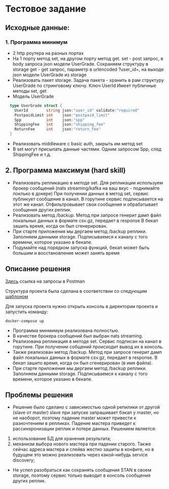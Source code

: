 # Тестовое задание

## Исходные данные:
### 1. Программа минимум
- 2 http роутера на разных портах
- На 1 порту метод set, на другом порту метод get.
  set - post запрос, в body запроса json модели UserGrade. Сохраняем структуру в storage
  get - get запрос, параметр в urlencoded ?user_id=, на выходе json модели UserGrade из storage
- Реализовать пакет storage. Задача пакета - хранить в рам структуру UserGrade по стринговому ключу. Ключ UserId
  Имеет публичные методы set, get
- Модель UserGrade
```go
  type UserGrade struct {
    UserId        string json:"user_id" validate:"required"
    PostpaidLimit int    json:"postpaid_limit"
    Spp           int    json:"spp"
    ShippingFee   int    json:"shipping_fee"
    ReturnFee     int    json:"return_fee"
  }
 ```
- Реализовать middleware с basic auth, закрыть им метод set
- В set могут присылать данные частями. Одним запросом Spp, след ShippingFee и т.д.

## 2. Программа максимум (hard skill)
- Реализовать репликацию в методе set. Для репликации используем брокер сообщений (nats streaming/kafka на ваш вкус - поднимайте локлько в докере)
  При получении данных в метод set, сервис публикует сообщение в канал. В горутине сервис подписывается на этот же канал.
  Отфильтровывает свои сообщения и обрабатывает сообщения других реплик.
- Реализовать метод /backup. Метод при запросе генерит дамп файл локальных данных в формате csv.gz, передает в response
  В бекап зашить время, когда он был сгенерирован.
- При старте приложения мы дергаем метод /backup реплики. Заполняем данными storage.
  Подписываемся к каналу с того времени, которое указано в бекапе.
- Подумайте над порядком запуска функций, бекап может быть большим и восстановление может занять время

## Описание решения
[Здесь](https://api.postman.com/collections/16505801-284e5ef1-4540-4c43-91b6-cb671e168263?access_key=PMAT-01GJM07PN3QCY573R8EG7D6KGG) ссылка на запросы в Postman 

Структура проекта была сделана в соответствии со следующим [шаблоном](https://github.com/golang-standards/project-layout)

Для запуска проекта нужно открыть консоль в директории проекта и запустить команду:
```shell
docker-compose up
```

- Программа минмимум реализована полностью.
- В качестве брокера сообщений был выбран nats streaming.
- Реализована репликация в методе set. Сервис подписан на канал в горутине.
При получении собщений происходит вывод их в консоль.
- Также реализован метод /backup. Метод при запросе генерит дамп файл локальных данных в формате csv.gz,
передает в response. В бекап зашито время, когда он был сгенерирован (в имя файла).
- При старте приложения мы дергаем метод /backup реплики. Заполняем данными storage.
  Подписываемся к каналу с того времени, которое указано в бекапе.

## Проблемы решения
- Решение было сделано с зависимостью одной репилики от другой (slave от master)
slave при запуске запрашивает бэкап у master, но не наоборот, поэтому падение master может привести к разночтениям в репликах.
  Падение мастера приведет к рассинхронизации реплик и потере данных.
  Решением является:
1. использование БД для хранения результата;
2. механизм выбора нового мастера при падении старого.
Также сейчас адреса мастера и слейва жестко зашиты в конфиге, но в будущем это можно реализовать через какой-нибудь service discovery;
- Не успел разобраться как сохранять сообщения STAN в своем storage, поэтому сервис только выводит в консоль сообщения других реплик.